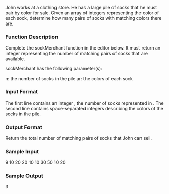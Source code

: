 John works at a clothing store. He has a large pile of socks that he must pair by color for sale. Given an array of integers representing the color of each sock, determine how many pairs of socks with matching colors there are.

### Function Description

Complete the sockMerchant function in the editor below. It must return an integer representing the number of matching pairs of socks that are available.

sockMerchant has the following parameter(s):

n: the number of socks in the pile
ar: the colors of each sock

### Input Format

The first line contains an integer , the number of socks represented in . 
The second line contains  space-separated integers describing the colors  of the socks in the pile.

### Output Format

Return the total number of matching pairs of socks that John can sell.

### Sample Input

9
10 20 20 10 10 30 50 10 20

### Sample Output

3
